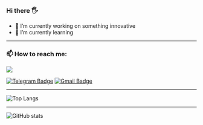 ### Hi there 🖐️
- 🔭 I’m currently working on something innovative
- 🌱 I’m currently learning 
---
### 📫 How to reach me:
 <a href="https://t.me/maksymkushnirov" target="_blank">
    <img src="https://img.shields.io/badge/@maksymkushnirov-2CA5E0?style=flat&logo=telegram&logoColor=blue">
    
[![Telegram Badge](https://img.shields.io/badge/@maksymkushnirov-2CA5E0?style=flat&logo=telegram&logoColor=blue)](https://t.me/maksymkushnirov)
[![Gmail Badge](https://img.shields.io/badge/-maksymkushnirov@gmail.com-D14836?style=flat&logo=gmail&logoColor=white)](mailto:maksymkushnirov@gmail.com)

---

![Top Langs](https://github-readme-stats.vercel.app/api/top-langs/?username=maksymkushnirov&show_icons=true&theme=gruvbox)

---

![GitHub stats](https://github-readme-stats.vercel.app/api?username=maksymkushnirov&show_icons=true&theme=gruvbox)
<!--
**maksymkushnirov/maksymkushnirov** is a ✨ _special_ ✨ repository because its `README.md` (this file) appears on your GitHub profile.

Here are some ideas to get you started:
### Hi there 👋

- 🔭 I’m currently working on ...
- 🌱 I’m currently learning ...
- 👯 I’m looking to collaborate on ...
- 🤔 I’m looking for help with ...
- 💬 Ask me about ...
- 📫 How to reach me: ...
- 😄 Pronouns: ...
- ⚡ Fun fact: ...
-->
